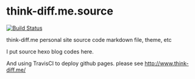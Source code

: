 # think-diff.me.source


[![Build Status](https://travis-ci.com/zhoujiealex/think-diff.me.source.svg?token=9BJg6qgmazAszMMZZ7d6&branch=master)](https://travis-ci.com/zhoujiealex/think-diff.me.source)


think-diff.me personal site source code markdown file, theme, etc

I put source hexo blog codes here.

And using TravisCI to deploy github pages. please see http://www.think-diff.me/
